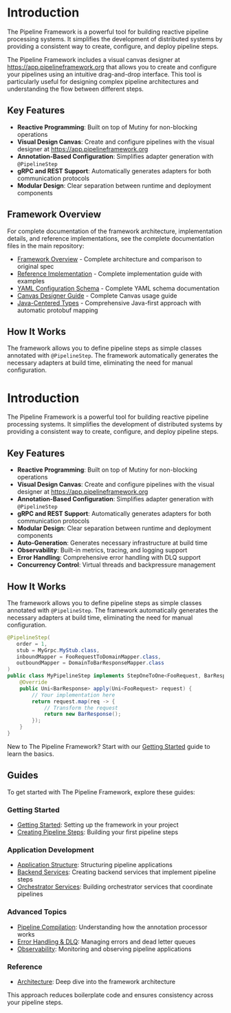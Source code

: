 # Introduction

The Pipeline Framework is a powerful tool for building reactive pipeline processing systems. It simplifies the development of distributed systems by providing a consistent way to create, configure, and deploy pipeline steps.

<Callout type="tip" title="Visual Pipeline Designer">
The Pipeline Framework includes a visual canvas designer at <a href="https://app.pipelineframework.org" target="_blank">https://app.pipelineframework.org</a> that allows you to create and configure your pipelines using an intuitive drag-and-drop interface. This tool is particularly useful for designing complex pipeline architectures and understanding the flow between different steps.
</Callout>

## Key Features

- **Reactive Programming**: Built on top of Mutiny for non-blocking operations
- **Visual Design Canvas**: Create and configure pipelines with the visual designer at <a href="https://app.pipelineframework.org" target="_blank">https://app.pipelineframework.org</a>
- **Annotation-Based Configuration**: Simplifies adapter generation with `@PipelineStep`
- **gRPC and REST Support**: Automatically generates adapters for both communication protocols
- **Modular Design**: Clear separation between runtime and deployment components

## Framework Overview

For complete documentation of the framework architecture, implementation details, and reference implementations, see the complete documentation files in the main repository:

- [Framework Overview](/FRAMEWORK_OVERVIEW.html) - Complete architecture and comparison to original spec
- [Reference Implementation](/REFERENCE_IMPLEMENTATION.html) - Complete implementation guide with examples
- [YAML Configuration Schema](/YAML_SCHEMA.html) - Complete YAML schema documentation
- [Canvas Designer Guide](/CANVAS_GUIDE.html) - Complete Canvas usage guide
- [Java-Centered Types](/JAVA_CENTERED_TYPES.html) - Comprehensive Java-first approach with automatic protobuf mapping

## How It Works

The framework allows you to define pipeline steps as simple classes annotated with `@PipelineStep`. The framework automatically generates the necessary adapters at build time, eliminating the need for manual configuration.

# Introduction

The Pipeline Framework is a powerful tool for building reactive pipeline processing systems. It simplifies the development of distributed systems by providing a consistent way to create, configure, and deploy pipeline steps.

## Key Features

- **Reactive Programming**: Built on top of Mutiny for non-blocking operations
- **Visual Design Canvas**: Create and configure pipelines with the visual designer at <a href="https://app.pipelineframework.org" target="_blank">https://app.pipelineframework.org</a>
- **Annotation-Based Configuration**: Simplifies adapter generation with `@PipelineStep`
- **gRPC and REST Support**: Automatically generates adapters for both communication protocols
- **Modular Design**: Clear separation between runtime and deployment components
- **Auto-Generation**: Generates necessary infrastructure at build time
- **Observability**: Built-in metrics, tracing, and logging support
- **Error Handling**: Comprehensive error handling with DLQ support
- **Concurrency Control**: Virtual threads and backpressure management

## How It Works

The framework allows you to define pipeline steps as simple classes annotated with `@PipelineStep`. The framework automatically generates the necessary adapters at build time, eliminating the need for manual configuration.

```java
@PipelineStep(
   order = 1,
   stub = MyGrpc.MyStub.class,
   inboundMapper = FooRequestToDomainMapper.class,
   outboundMapper = DomainToBarResponseMapper.class
)
public class MyPipelineStep implements StepOneToOne<FooRequest, BarResponse> {
    @Override
    public Uni<BarResponse> apply(Uni<FooRequest> request) {
        // Your implementation here
        return request.map(req -> {
            // Transform the request
            return new BarResponse();
        });
    }
}
```

<Callout type="info" title="Getting Started">
New to The Pipeline Framework? Start with our <a href="/guide/getting-started">Getting Started</a> guide to learn the basics.
</Callout>

## Guides

To get started with The Pipeline Framework, explore these guides:

### Getting Started
- [Getting Started](/guide/getting-started): Setting up the framework in your project
- [Creating Pipeline Steps](/guide/creating-steps): Building your first pipeline steps

### Application Development
- [Application Structure](/guide/application-structure): Structuring pipeline applications
- [Backend Services](/guide/backend-services): Creating backend services that implement pipeline steps
- [Orchestrator Services](/guide/orchestrator-services): Building orchestrator services that coordinate pipelines

### Advanced Topics
- [Pipeline Compilation](/guide/pipeline-compilation): Understanding how the annotation processor works
- [Error Handling & DLQ](/guide/error-handling): Managing errors and dead letter queues
- [Observability](/guide/observability): Monitoring and observing pipeline applications

### Reference
- [Architecture](/reference/architecture): Deep dive into the framework architecture

This approach reduces boilerplate code and ensures consistency across your pipeline steps.